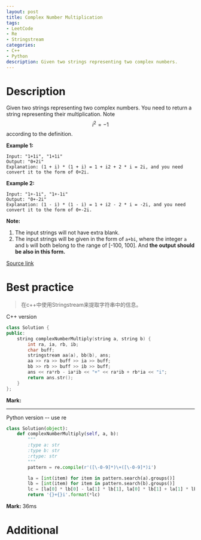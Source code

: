 ```yaml
---
layout: post
title: Complex Number Multiplication
tags:
- LeetCode
- Re
- Stringstream
categories:
- C++
- Python
description: Given two strings representing two complex numbers.
---
```



# Description
Given two strings representing two complex numbers.
You need to return a string representing their multiplication. Note $$i^2 = -1$$ according to the definition.

**Example 1:**

```
Input: "1+1i", "1+1i"
Output: "0+2i"
Explanation: (1 + i) * (1 + i) = 1 + i2 + 2 * i = 2i, and you need convert it to the form of 0+2i.
```

**Example 2:**

```
Input: "1+-1i", "1+-1i"
Output: "0+-2i"
Explanation: (1 - i) * (1 - i) = 1 + i2 - 2 * i = -2i, and you need convert it to the form of 0+-2i.
```

**Note:**
1. The input strings will not have extra blank.
2. The input strings will be given in the form of `a+bi`, where the integer `a` and `b` will both belong to the range of [-100, 100]. And **the output should be also in this form.**

[Source link](https://leetcode.com/problems/complex-number-multiplication/#/description)


# Best practice

>在c++中使用Stringstream来提取字符串中的信息。

C++ version

```c++
class Solution {
public:
    string complexNumberMultiply(string a, string b) {
        int ra, ia, rb, ib;
        char buff;
        stringstream aa(a), bb(b), ans;
        aa >> ra >> buff >> ia >> buff;
        bb >> rb >> buff >> ib >> buff;
        ans << ra*rb - ia*ib << "+" << ra*ib + rb*ia << "i";
        return ans.str();
    }
};
```

**Mark:**

----

Python version -- use re

```python
class Solution(object):
    def complexNumberMultiply(self, a, b):
        """
        :type a: str
        :type b: str
        :rtype: str
        """
        pattern = re.compile(r'([\-0-9]*)\+([\-0-9]*)i')

        la = [int(item) for item in pattern.search(a).groups()]
        lb = [int(item) for item in pattern.search(b).groups()]
        lc = [la[0] * lb[0] - la[1] * lb[1], la[0] * lb[1] + la[1] * lb[0]]
        return '{}+{}i'.format(*lc)
```

**Mark:** 36ms

# Additional
